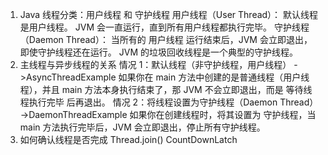 1. Java 线程分类：用户线程 和 守护线程
   用户线程（User Thread）： 默认线程是用户线程。 JVM 会一直运行，直到所有用户线程都执行完毕。
   守护线程（Daemon Thread）： 当所有的 用户线程 运行结束后，JVM 会立即退出，即使守护线程还在运行。 JVM 的垃圾回收线程是一个典型的守护线程。
2. 主线程与异步线程的关系
   情况 1：默认线程（非守护线程，用户线程） ->AsyncThreadExample
   如果你在 main 方法中创建的是普通线程（用户线程），并且 main 方法本身执行结束了，那 JVM 不会立即退出，而是 等待线程执行完毕 后再退出。
   情况 2：将线程设置为守护线程（Daemon Thread） ->DaemonThreadExample
   如果你在创建线程时，将其设置为 守护线程，当 main 方法执行完毕后，JVM 会立即退出，停止所有守护线程。
3. 如何确认线程是否完成
   Thread.join()
   CountDownLatch

